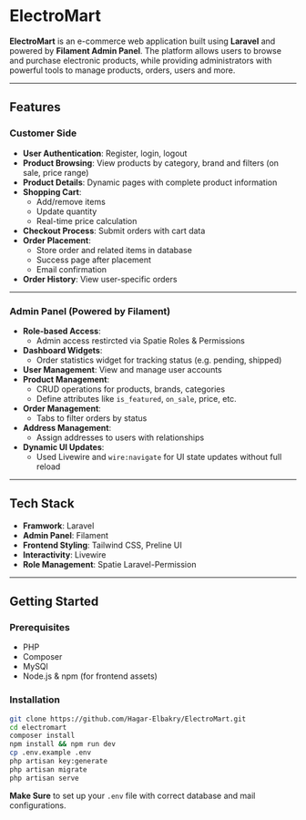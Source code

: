 # ElectroMart

**ElectroMart** is an e-commerce web application built using **Laravel** and powered by **Filament Admin Panel**. The platform allows users to browse and purchase electronic products, while providing administrators with powerful tools to manage products, orders, users and more.

---

## Features

### Customer Side
- **User Authentication**: Register, login, logout
- **Product Browsing**: View products by category, brand and filters (on sale, price range)
- **Product Details**: Dynamic pages with complete product information
- **Shopping  Cart**:
    - Add/remove items
    - Update quantity
    - Real-time price calculation
- **Checkout Process**: Submit orders with cart data
- **Order Placement**:
    - Store order and related items in database
    - Success page after placement
    - Email confirmation
- **Order History**: View user-specific orders

---

### Admin Panel (Powered by Filament)
- **Role-based Access**:
    - Admin access restircted via Spatie Roles & Permissions
- **Dashboard Widgets**:
    - Order statistics widget for tracking status (e.g. pending, shipped)
- **User Management**: View and manage user accounts
- **Product Management**:
    - CRUD operations for products, brands, categories
    - Define attributes like `is_featured`, `on_sale`, price, etc.
- **Order Management**:
    - Tabs to filter orders by status
- **Address Management**:
    - Assign addresses to users with relationships
- **Dynamic UI Updates**:
    - Used Livewire and `wire:navigate` for UI state updates without full reload
 
---

## Tech Stack

- **Framwork**: Laravel
- **Admin Panel**: Filament
- **Frontend Styling**: Tailwind CSS, Preline UI
- **Interactivity**: Livewire
- **Role Management**: Spatie Laravel-Permission

---

## Getting Started

### Prerequisites
- PHP
- Composer
- MySQl
- Node.js & npm (for frontend assets)

### Installation
```bash
git clone https://github.com/Hagar-Elbakry/ElectroMart.git
cd electromart
composer install
npm install && npm run dev
cp .env.example .env
php artisan key:generate
php artisan migrate
php artisan serve
```
**Make Sure** to set up your `.env` file with correct database and mail configurations.
